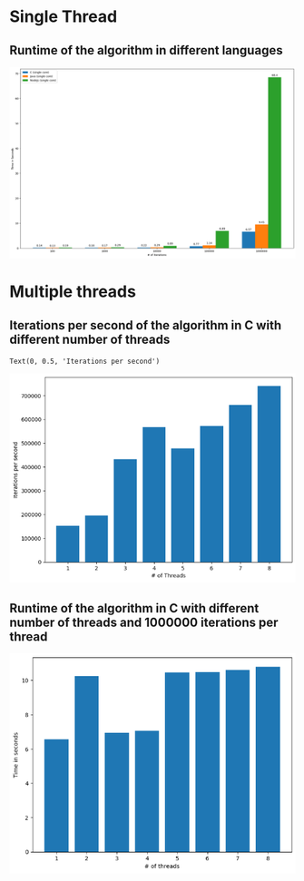 # Single Thread

## Runtime of the algorithm in different languages


    
![png](benchmark_files/benchmark_4_0.png)
    


# Multiple threads

## Iterations per second of the algorithm in C with different number of threads




    Text(0, 0.5, 'Iterations per second')




    
![png](benchmark_files/benchmark_7_1.png)
    


## Runtime of the algorithm in C with different number of threads and 1000000 iterations per thread


    
![png](benchmark_files/benchmark_9_0.png)
    

